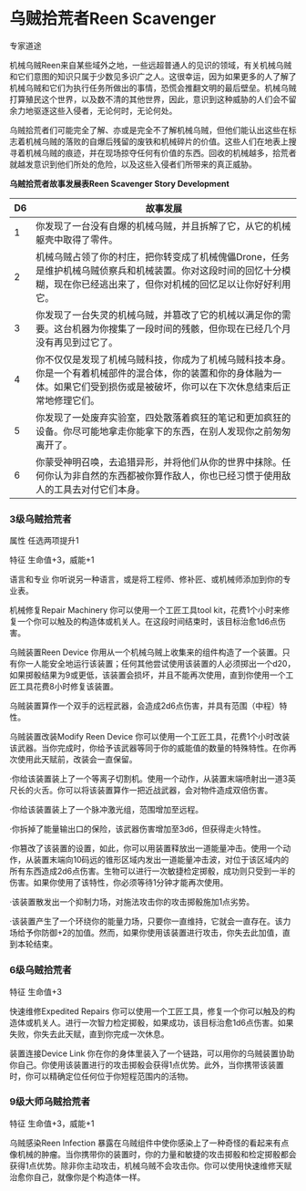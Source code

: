 # 乌贼拾荒者Reen Scavenger

专家道途

机械乌贼Reen来自某些域外之地，一些远超普通人的见识的领域，有关机械乌贼和它们意图的知识只属于少数见多识广之人。这很幸运，因为如果更多的人了解了机械乌贼和它们为执行任务所做出的事情，恐慌会推翻文明的最后壁垒。机械乌贼打算殖民这个世界，以及数不清的其他世界，因此，意识到这种威胁的人们会不留余力地驱逐这些入侵者，无论何时，无论何处。

乌贼拾荒者们可能完全了解、亦或是完全不了解机械乌贼，但他们能认出这些在标志着机械乌贼的落败的自爆后残留的废铁和机械碎片的价值。这些人们在地表上搜寻着机械乌贼的痕迹，并在现场掠夺任何有价值的东西。回收的机械越多，拾荒者就越发意识到他们所处的危险，以及这些入侵者们所带来的真正威胁。

**乌贼拾荒者故事发展表Reen Scavenger Story Development**

<table>
<thead>
<tr class="header">
<th>D6</th>
<th>故事发展</th>
</tr>
</thead>
<tbody>
<tr class="odd">
<td>1</td>
<td>你发现了一台没有自爆的机械乌贼，并且拆解了它，从它的机械躯壳中取得了零件。</td>
</tr>
<tr class="even">
<td>2</td>
<td>机械乌贼占领了你的村庄，把你转变成了机械傀儡Drone，任务是维护机械乌贼侦察兵和机械装置。你对这段时间的回忆十分模糊，现在你已经逃出来了，但你对机械的回忆足以让你好好利用它。</td>
</tr>
<tr class="odd">
<td>3</td>
<td>你发现了一台失灵的机械乌贼，并篡改了它的机械以满足你的需要。这台机器为你搜集了一段时间的残骸，但你现在已经几个月没有再见到过它了。</td>
</tr>
<tr class="even">
<td>4</td>
<td>你不仅仅是发现了机械乌贼科技，你成为了机械乌贼科技本身。你是一个有着机械部件的混合体，你的装置和你的身体融为一体。如果它们受到损伤或是被破坏，你可以在下次休息结束后正常地修理它们。</td>
</tr>
<tr class="odd">
<td>5</td>
<td>你发现了一处废弃实验室，四处散落着疯狂的笔记和更加疯狂的设备。你尽可能地拿走你能拿下的东西，在别人发现你之前匆匆离开了。</td>
</tr>
<tr class="even">
<td>6</td>
<td>你蒙受神明召唤，去追猎异形，并将他们从你的世界中抹除。任何你认为非自然的东西都被你算作敌人，你也已经习惯于使用敌人的工具去对付它们本身。</td>
</tr>
</tbody>
</table>

### 3级乌贼拾荒者

属性 任选两项提升1

特征 生命值+3，威能+1

语言和专业
你听说另一种语言，或是将工程师、修补匠、或机械师添加到你的专业表。

机械修复Repair Machinery 你可以使用一个工匠工具tool
kit，花费1个小时来修复一个你可以触及的构造体或机关人。在这段时间结束时，该目标治愈1d6点伤害。

乌贼装置Reen Device
你用从一个机械乌贼上收集来的组件构造了一个装置。只有你一人能安全地运行该装置；任何其他尝试使用该装置的人必须掷出一个d20，如果掷骰结果为9或更低，该装置会损坏，并且不能再次使用，直到你使用一个工匠工具花费8小时修复该装置。

乌贼装置算作一个双手的远程武器，会造成2d6点伤害，并具有范围（中程）特性。

乌贼装置改装Modify Reen Device
你可以使用一个工匠工具，花费1个小时改装该武器。当你完成时，你给予该武器等同于你的威能值的数量的特殊特性。在你再次使用此天赋前，改装会一直保留。

·你给该装置装上了一个等离子切割机。使用一个动作，从装置末端喷射出一道3英尺长的火舌。你可以将该装置算作一把近战武器，会对物件造成双倍伤害。

·你给该装置装上了一个脉冲激光组，范围增加至远程。

·你拆掉了能量输出口的保险，该武器伤害增加至3d6，但获得走火特性。

·你篡改了该装置的设置，如此，你可以用装置释放出一道能量冲击。使用一个动作，从装置末端向10码远的锥形区域内发出一道能量冲击波，对位于该区域内的所有东西造成2d6点伤害。生物可以进行一次敏捷检定掷骰，成功则只受到一半的伤害。如果你使用了该特性，你必须等待1分钟才能再次使用。

·该装置散发出一个抑制力场，对施法攻击你的攻击掷骰施加1点劣势。

·该装置产生了一个环绕你的能量力场，只要你一直维持，它就会一直存在。该力场给予你防御+2的加值。然而，如果你使用该装置进行攻击，你失去此加值，直到本轮结束。

### 6级乌贼拾荒者

特征 生命值+3

快速维修Expedited Repairs
你可以使用一个工匠工具，修复一个你可以触及的构造体或机关人。进行一次智力检定掷骰，如果成功，该目标治愈1d6点伤害。如果失败，你失去此天赋，直到你完成一次休息。

装置连接Device Link
你在你的身体里装入了一个链路，可以用你的乌贼装置协助你自己。你使用该装置进行的攻击掷骰会获得1点优势。此外，当你携带该装置时，你可以精确定位任何位于你短程范围内的活物。

### 9级大师乌贼拾荒者

特征 生命值+3，威能+1

乌贼感染Reen Infection
暴露在乌贼组件中使你感染上了一种奇怪的看起来有点像机械的肿瘤。当你携带你的装置时，你的力量和敏捷的攻击掷骰和检定掷骰都会获得1点优势。除非你主动攻击，机械乌贼不会攻击你。你可以使用快速维修天赋治愈你自己，就像你是个构造体一样。
